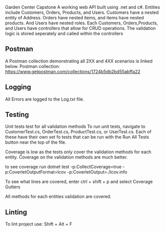 Garden Center Capstone
A working web API built using .net and c#. Entities include Customers, Orders,
Products, and Users. Customers have a nested entity of Address. Orders have nested items, and items have nested products. And Users have nested roles. Each Customers, Orders,Products, and Users have controllers that allow for CRUD operations. The validation logic is stored seperately and called within the controllers

## Postman
A Postman collection demonstrating all 2XX and 4XX scenarios is linked below.
Postman collection:
https://www.getpostman.com/collections/1724b5db2bd55abffa22

## Logging
All Errors are logged to the Log.txt file.

## Testing
Unit tests test for all validation methods
To run unit tests, navigate to CustomerTest.cs, OrderTest.cs, ProductTest.cs, or UserTest.cs.
Each of these have their own set fo tests that can be run with the Run All Tests button near the top of the file. 

Coverage is low as the tests only cover the validation methods for each entity. 
Coverage on the validation methods are much better.

to see coverage run 
dotnet test -p:CollectCoverage=true -p:CoverletOutputFormat=lcov -p:CoverletOutput=./lcov.info

To see what lines are covered, enter ctrl + shift + p and select Coverage Gutters

All methods for each entities validation are covered.

## Linting 
To lint project use: Shift + Alt + F